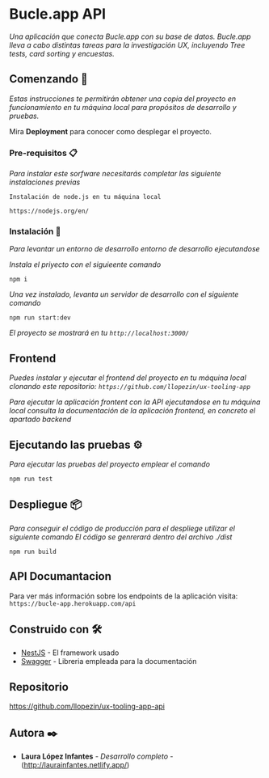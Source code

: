 # Bucle.app API

_Una aplicación que conecta Bucle.app con su base de datos. Bucle.app lleva a cabo distintas tareas para la investigación UX, incluyendo Tree tests, card sorting y encuestas._

## Comenzando 🚀

_Estas instrucciones te permitirán obtener una copia del proyecto en funcionamiento en tu máquina local para propósitos de desarrollo y pruebas._

Mira **Deployment** para conocer como desplegar el proyecto.


### Pre-requisitos 📋

_Para instalar este sorfware necesitarás completar las siguiente instalaciones previas_

```
Instalación de node.js en tu máquina local

https://nodejs.org/en/
```

### Instalación 🔧

_Para levantar un entorno de desarrollo entorno de desarrollo ejecutandose_

_Instala el priyecto con el siguieente comando_

```
npm i
```

_Una vez instalado, levanta un servidor de desarrollo con el siguiente comando_

```
npm run start:dev
```

_El proyecto se mostrará en tu `http://localhost:3000/`_


## Frontend

_Puedes instalar y ejecutar el frontend del proyecto en tu máquina local
clonando este repositorio: `https://github.com/llopezin/ux-tooling-app`_

_Para ejecutar la aplicación frontent con la API ejecutandose en tu máquina local
consulta la documentación de la aplicación frontend, en concreto el apartado 
backend_

## Ejecutando las pruebas ⚙️

_Para ejecutar las pruebas del proyecto emplear el comando_

```
npm run test
```


## Despliegue 📦

_Para conseguir el código de producción para el despliege utilizar el siguiente comando_
_El código se genrerará dentro del archivo ./dist_

```
npm run build 
```

## API Documantacion

Para ver más información sobre los endpoints de la aplicación visita:
`https://bucle-app.herokuapp.com/api`



## Construido con 🛠️

* [NestJS](https://nestjs.com/) - El framework usado
* [Swagger](https://swagger.io/) - Libreria empleada para la documentación


## Repositorio

https://github.com/llopezin/ux-tooling-app-api

## Autora ✒️

* **Laura López Infantes** - *Desarrollo completo* - (http://laurainfantes.netlify.app/)